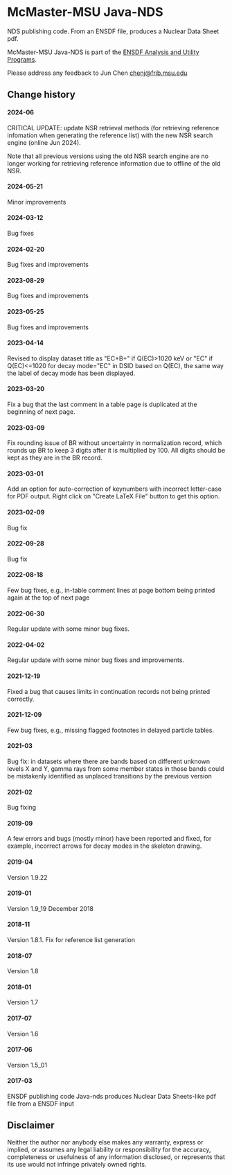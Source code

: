 # McMaster-MSU Java-NDS 
NDS publishing code. From an ENSDF file, produces a Nuclear Data Sheet pdf. 

McMaster-MSU Java-NDS is part of the [ENSDF Analysis and Utility Programs](https://nds.iaea.org/public/ensdf_pgm/).

Please address any feedback to Jun Chen chenj@frib.msu.edu

## Change history

#### 2024-06
CRITICAL UPDATE:
update NSR retrieval methods (for retrieving reference infomation when generating the reference list) with the new NSR search engine (online Jun 2024). 

Note that all previous versions using the old NSR search engine are no longer working for retrieving reference information due to offline of the old NSR.

#### 2024-05-21
Minor improvements

#### 2024-03-12
Bug fixes

#### 2024-02-20
Bug fixes and improvements

#### 2023-08-29
Bug fixes and improvements

#### 2023-05-25
Bug fixes and improvements

#### 2023-04-14
Revised to display dataset title as "EC+B+" if Q(EC)>1020 keV or 
"EC" if Q(EC)<=1020 for decay mode="EC" in DSID based on Q(EC), the
same way the label of decay mode has been displayed.

#### 2023-03-20
Fix a bug that the last comment in a table page is duplicated at the beginning of next page. 

#### 2023-03-09
Fix rounding issue of BR without uncertainty in normalization record, which rounds up BR to keep 3 digits after it is multiplied by 100.
All digits should be kept as they are in the BR record.

#### 2023-03-01
Add an option for auto-correction of keynumbers with incorrect letter-case for PDF output.
Right click on "Create LaTeX File" button to get this option.

#### 2023-02-09
Bug fix

#### 2022-09-28
Bug fix

#### 2022-08-18
Few bug fixes, e.g., in-table comment lines at page bottom being printed again at the top of next page

#### 2022-06-30
Regular update with some minor bug fixes.

#### 2022-04-02
Regular update with some minor bug fixes and improvements.

#### 2021-12-19
Fixed a bug that causes limits in continuation records not being printed correctly.

#### 2021-12-09
Few bug fixes, e.g., missing flagged footnotes in delayed particle tables.

#### 2021-03
Bug fix: in datasets where there are bands based on different unknown levels X and Y, gamma rays from some member states in those bands could be mistakenly identified as unplaced transitions by the previous version

#### 2021-02 
Bug fixing

#### 2019-09
A few errors and bugs (mostly minor) have been reported and fixed, for example, incorrect arrows for decay modes in the skeleton drawing.

#### 2019-04
Version 1.9.22

#### 2019-01 
Version 1.9_19 December 2018

#### 2018-11 
Version 1.8.1. Fix for reference list generation

#### 2018-07
Version 1.8

#### 2018-01
Version 1.7

#### 2017-07
Version 1.6

#### 2017-06 
Version 1.5_01

#### 2017-03 
ENSDF publishing code
Java-nds produces Nuclear Data Sheets-like pdf file from a ENSDF input

## Disclaimer

Neither the author nor anybody else makes any warranty, express or implied, or assumes any legal liability or responsibility for the accuracy, completeness or usefulness of any information disclosed, or represents that its use would not infringe privately owned rights.
